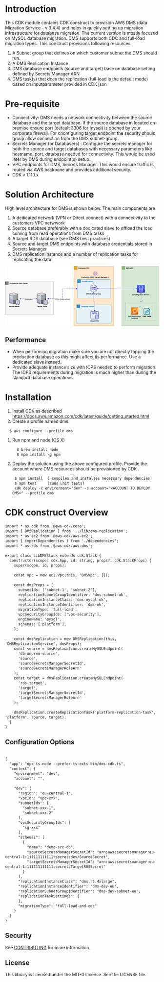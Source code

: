 # Introduction

This CDK module contains CDK construct to provision AWS DMS (data Migration Service - v 3.4.4) and helps in quickly setting up migration infrastructure for database migration. The current version is mostly focused on MySQL database migration. DMS supports both CDC and full-load migration types. This construct provisions following resources

1. A Subnet group that defines on which customer subnet the DMS should run.
1. A DMS Replication Instance .
1. DMS database endpoints (source and target) base on database setting defined by Secrets Manager ARN
1. DMS task(s) that does the replication (full-load is the default mode) based on inputparameter provided in CDK.json

# Pre-requisite

- Connectivity: DMS needs a network connectivity between the source database and the target database. If the source database in located on-premise ensure port (default 3306 for mysql) is opened by your corporate firewall. For cnonfiguring target endpoint the security should group allow connection from the DMS subnet-group.
- Secrets Manager for Database(s) : Configure the secrets manager for both the source and target databases with necessary parameters like hostname, port, database needed for connectivity. This would be used later by DMS during endpoint(s) setup.
- VPC endpoints for DMS, Secrets Manager. This would ensure traffic is routed via AWS backbone and provides additional security.
- CDK v 1.110.x

# Solution Architecture

High level architecture for DMS is shown below. The main components are

1. A dedicated network (VPN or Direct connect) with a connectivity to the customers VPC netwwork
1. Source database preferably with a dedicated slave to offload the load coming from read operations from DMS tasks
1. A target RDS database (see DMS best practices)
1. Source and target DMS endpoints with database credentials stored in Secrets Manager
1. DMS replication instance and a number of replication tasks for replicating the data

![DMS Architecture](./docs/dms-architecture.png)

## Performance

- When performing migration make sure you are not directly tapping the production database as this might affect its performance. Use a dedicated slave instead.
- Provide adequate instance size with IOPS needed to perform migration. The IOPS requirements during migration is much higher than during the standard database operations.

# Installation

1. Install CDK as described https://docs.aws.amazon.com/cdk/latest/guide/getting_started.html
1. Create a profile named dms

```
  $ aws configure --profile dms

```

1. Run npm and node (OS X)
   ```
     $ brew install node
     $ npm install -g npm
   ```
1. Deploy the solution using the above configured profile. Provide the account where DMS resources should be provisioned by CDK .

   ```
    $ npm install  ( compiles and installes necessary dependencies)
    $ npm test     (runs unit tests)
    cdk deploy -c environment="dev" -c account="<ACCOUNT TO DEPLOY DMS>" --profile dms

   ```

# CDK construct Overview

```
import * as cdk from '@aws-cdk/core';
import { DMSReplication } from '../lib/dms-replication';
import * as ec2 from '@aws-cdk/aws-ec2';
import { importDependencies } from './dependencies';
import * as rds from '@aws-cdk/aws-dms';

export class LibDMSStack extends cdk.Stack {
  constructor(scope: cdk.App, id: string, props?: cdk.StackProps) {
    super(scope, id, props);

    const vpc = new ec2.Vpc(this, 'DMSVpc', {});

    const dmsProps = {
      subnetIds: ['subnet-1', 'subnet-2'],
      replicationSubnetGroupIdentifier: 'dms-subnet-uk',
      replicationInstanceClass: 'dms-mysql-uk',
      replicationInstanceIdentifier: 'dms-uk',
      migrationType: 'full-load',
      vpcSecurityGroupIds: ['vpc-security'],
      engineName: 'mysql',
      schemas: ['platform'],
    };

    const dmsReplication = new DMSReplication(this, 'DMSReplicationService', dmsProps);
    const source = dmsReplication.createMySQLEndpoint(
      'db-onprem-source',
      'source',
      'sourceSecretsManagerSecretId',
      'sourceSecretsManagerRoleArn'
    );
    const target = dmsReplication.createMySQLEndpoint(
      'rds-target',
      'target',
      'targetSecretsManagerSecretId',
      'targetSecretsManagerRoleArn'
    );

    dmsReplication.createReplicationTask('platform-replication-task', 'platform', source, target);
  }
}
```

## Configuration Options

```

{
  "app": "npx ts-node --prefer-ts-exts bin/dms-cdk.ts",
  "context": {
    "environment": "dev",
    "account": "",

    "dev": {
      "region": "eu-central-1",
      "vpcId": "vpc-xxx",
      "subnetIds": [
        "subnet-xxx-1",
        "subnet-xxx-2"
      ],
      "vpcSecurityGroupIds": [
        "sg-xxx"
      ],
      "schemas": [
        {
          "name": "demo-src-db",
          "sourceSecretsManagerSecretId": "arn:aws:secretsmanager:eu-central-1:111111111111:secret:dev/SourceSecret",
          "targetSecretsManagerSecretId": "arn:aws:secretsmanager:eu-central-1:111111111111:secret:TargetRDSSecret"
        }
      ],
      "replicationInstanceClass": "dms.r5.4xlarge",
      "replicationInstanceIdentifier": "dms-dev-eu",
      "replicationSubnetGroupIdentifier": "dms-dev-subnet-eu",
      "replicationTaskSettings": {
      },
      "migrationType": "full-load-and-cdc"
    }
  }
}

```

## Security

See [CONTRIBUTING](CONTRIBUTING.md#security-issue-notifications) for more information.

## License

This library is licensed under the MIT-0 License. See the LICENSE file.
